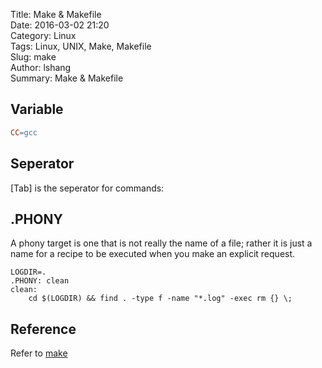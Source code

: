 Title: Make & Makefile  
Date: 2016-03-02 21:20  
Category: Linux  
Tags: Linux, UNIX, Make, Makefile  
Slug: make  
Author: lshang  
Summary: Make & Makefile  

## Variable
```Makefile
CC=gcc
```

## Seperator
[Tab] is the seperator for commands: 

## .PHONY  
A phony target is one that is not really the name of a file; rather it is just
a name for a recipe to be executed when you make an explicit request. 
```Shell  
LOGDIR=.
.PHONY: clean
clean: 
	cd $(LOGDIR) && find . -type f -name "*.log" -exec rm {} \;
```

## Reference
Refer to [make](http://www.gnu.org/software/make/manual/make.html#Overview)
